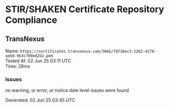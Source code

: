 # STIR/SHAKEN Certificate Repository Compliance

## TransNexus

Name: `https://certificates.transnexus.com/366G/70730ac3-5262-4278-aeb8-9b3c700ed2b2.pem`\
Tested At: 02 Jun 25 03:11 UTC\
Time: 28ms

### Issues

no warning, or error, or notice date level issues were found

Generated: 02 Jun 25 03:45 UTC